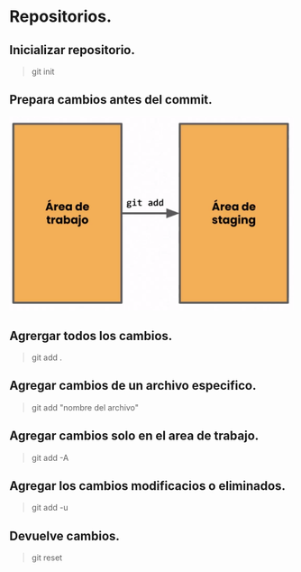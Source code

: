 # Repositorios.

## Inicializar repositorio.

> git init

## Prepara cambios antes del commit.

![alt text](img/image-5.png)

## Agrergar todos los cambios.

> git add .

## Agregar cambios de un archivo especifico.

> git add "nombre del archivo"

## Agregar cambios solo en el area de trabajo.

> git add -A

## Agregar los cambios modificacios o eliminados.

> git add -u

## Devuelve cambios.

> git reset